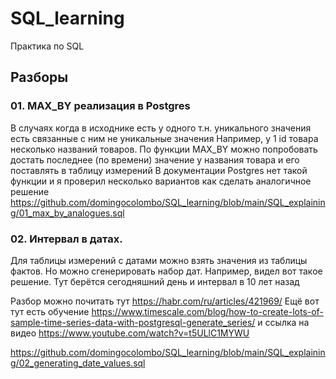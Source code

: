# SQL_learning
Практика по SQL

## Разборы

### 01. MAX_BY реализация в Postgres
В случаях когда в исходнике есть у одного т.н. уникального значения есть связанные с ним не уникальные значения
Например, у 1 id товара несколько названий товаров.
По функции MAX_BY можно попробовать достать последнее (по времени) значение у названия товара и его поставлять в таблицу измерений
В документации Postgres нет такой функции и я проверил несколько вариантов как сделать аналогичное решение
https://github.com/domingocolombo/SQL_learning/blob/main/SQL_explaining/01_max_by_analogues.sql


### 02. Интервал в датах.
Для таблицы измерений с датами можно взять значения из таблицы фактов. 
Но можно сгенерировать набор дат.
Например, видел вот такое решение. Тут берётся сегодняшний день и интервал в 10 лет назад

Разбор можно почитать тут https://habr.com/ru/articles/421969/
Ещё вот тут есть обучение
https://www.timescale.com/blog/how-to-create-lots-of-sample-time-series-data-with-postgresql-generate_series/
и ссылка на видео https://www.youtube.com/watch?v=t5ULlC1MYWU

https://github.com/domingocolombo/SQL_learning/blob/main/SQL_explaining/02_generating_date_values.sql
